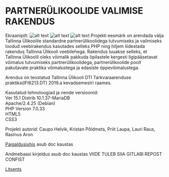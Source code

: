 # PARTNERÜLIKOOLIDE VALIMISE RAKENDUS

Ekraanipilt:
![alt text](https://i.imgur.com/8RaSqup.png)
![alt text](https://i.imgur.com/6AyYnPB.png)
![alt text](https://i.imgur.com/L8kV9gM.png)
Projekti eesmärk on arendada välja Tallinna Ülikoolile standardne partnerülikoolidega tutvumiseks ja valimiseks loodud veebirakendus kasutades selleks PHP ning hiljem liidestada rakendus Tallinna Ülikooli veebilehega.
Rakendus luuakse selleks, et Tallinna Ülikoolil  oleks võimalik pakkuda õpilastele kergesti ligipääsetavat võimalus tutvumiseks partnerülikoolidega, partnerülikoolide poolt pakutavate praktika võimalustega ja edasiste õppevõimalustega.

Arendus on teostatud Tallinna Ülikooli DTI Tarkvaraarenduse praktika(IFI6213.DT) 2019.a kevadsemestri raames.

Kasutatud tehnoloogiad ja nende versioonid:\
Ver 15.1 Distrib 10.1.37-MariaDB\
Apache/2.4.25 (Debian)\
PHP Version 7.0.33\
HTML5\
CSS3

Projekti autorid:
Caupo Helvik, Kristan Põldmets, Priit Laupa, Lauri Raus, Rasmus Aron


[Paigaldusjuhis](https://gitlab.com/DreamTeamTA/partnerylikool/blob/master/dokumentatsioon/paigaldusjuhis.txt) asub doc kaustas

Andmebaasi kirjeldus asub doc kaustas
VIIDE TULEB SIIA GITLABI REPOST CONFIST


[Litsents](https://gitlab.com/DreamTeamTA/partnerylikool/blob/master/dokumentatsioon/license.txt)
